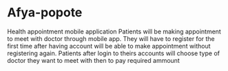 # Afya-popote
Health appointment mobile application 
Patients will be making appointment to meet with doctor through mobile app.
They will have to register for the first time after having account will be able to make appointment
without registering again. 
Patients after login to theirs accounts will choose type of doctor they want to meet with then to pay required ammount 

